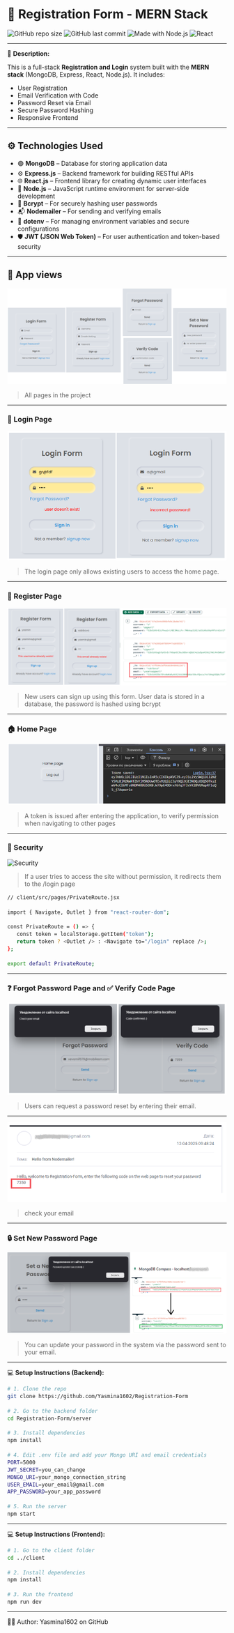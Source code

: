 # 🚀 Registration Form - MERN Stack

![GitHub repo size](https://img.shields.io/github/repo-size/Yasmina1602/Registration-Form)
![GitHub last commit](https://img.shields.io/github/last-commit/Yasmina1602/Registration-Form)
![Made with Node.js](https://img.shields.io/badge/Backend-Node.js-green?logo=node.js)
![React](https://img.shields.io/badge/Frontend-React-blue?logo=react)

---

📝 **Description:**

This is a full-stack **Registration and Login** system built with the **MERN stack** (MongoDB, Express, React, Node.js). It includes:

- User Registration  
- Email Verification with Code  
- Password Reset via Email  
- Secure Password Hashing  
- Responsive Frontend

---

## ⚙️ Technologies Used

- 🟢 **MongoDB** – Database for storing application data  
- ⚙️ **Express.js** – Backend framework for building RESTful APIs  
- 🌐 **React.js** – Frontend library for creating dynamic user interfaces  
- 🔵 **Node.js** – JavaScript runtime environment for server-side development  
- 🔐 **Bcrypt** – For securely hashing user passwords  
- 📬 **Nodemailer** – For sending and verifying emails  
- 🌱 **dotenv** – For managing environment variables and secure configurations  
- 🛡️ **JWT (JSON Web Token)** – For user authentication and token-based security

---

## 📸 App views
![App Page](https://raw.githubusercontent.com/Yasmina1602/Registration-Form/main/client/public/screenshots/full-page.png)  
> All pages in the project

---

### 🔑 Login Page
![Login Page](client/public/screenshots/login_validation.png)  
> The login page only allows existing users to access the home page.

---

### 🧾 Register Page
![Register Page](client/public/screenshots/register_validation.png)  
> New users can sign up using this form. User data is stored in a database, the password is hashed using bcrypt

---

### 🏠 Home Page
![Home Page](client/public/screenshots/home-page.png)  
> A token is issued after entering the application, to verify permission when navigating to other pages

---

### 🔑 Security 
![Security](client/public/screenshots/security.png)  
> If a user tries to access the site without permission, it redirects them to the /login page
```bash
// client/src/pages/PrivateRoute.jsx

import { Navigate, Outlet } from "react-router-dom";

const PrivateRoute = () => {
   const token = localStorage.getItem("token"); 
   return token ? <Outlet /> : <Navigate to="/login" replace />;
};

export default PrivateRoute;
```

---

### ❓ Forgot Password Page and ✅ Verify Code Page
![Forgot Password Page](client/public/screenshots/forgot-password.png)  
> Users can request a password reset by entering their email.
---
![Check email](client/public/screenshots/check-email.png)  
> check your email

---

### 🔒 Set New Password Page
![New Password Page](client/public/screenshots/new-password.png)  
> You can update your password in the system via the password sent to your email.

---

💻 **Setup Instructions (Backend):**

```bash
# 1. Clone the repo
git clone https://github.com/Yasmina1602/Registration-Form

# 2. Go to the backend folder
cd Registration-Form/server

# 3. Install dependencies
npm install

# 4. Edit .env file and add your Mongo URI and email credentials
PORT=5000
JWT_SECRET=you_can_change
MONGO_URI=your_mongo_connection_string
USER_EMAIL=your_email@gmail.com
APP_PASSWORD=your_app_password

# 5. Run the server
npm start
```

---

💻 **Setup Instructions (Frontend):**

```bash
# 1. Go to the client folder
cd ../client

# 2. Install dependencies
npm install

# 3. Run the frontend
npm run dev
```
---

🙋‍♀️ Author:
Yasmina1602 on GitHub
